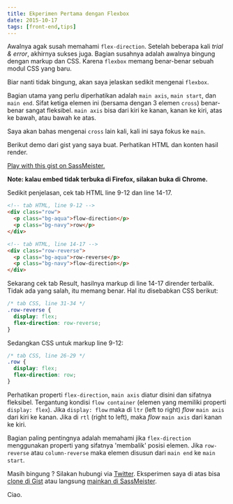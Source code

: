 ```yaml
---
title: Ekperimen Pertama dengan Flexbox
date: 2015-10-17
tags: [front-end,tips]
---
```


Awalnya agak susah memahami `flex-direction`. Setelah beberapa kali *trial & error*, akhirnya sukses juga. Bagian susahnya adalah awalnya bingung dengan markup dan CSS. Karena `flexbox` memang benar-benar sebuah modul CSS yang baru.

Biar nanti tidak bingung, akan saya jelaskan sedikit mengenai `flexbox`.

Bagian utama yang perlu diperhatikan adalah `main axis`, `main start`, dan `main end`. Sifat ketiga elemen ini (bersama dengan 3 elemen `cross`) benar-benar sangat fleksibel. `main axis` bisa dari kiri ke kanan, kanan ke kiri, atas ke bawah, atau bawah ke atas.

Saya akan bahas mengenai `cross` lain kali, kali ini saya fokus ke `main`.

Berikut demo dari gist yang saya buat. Perhatikan HTML dan konten hasil render.

<p class="sassmeister" data-gist-id="a88d1a8d9c8c8a562835" data-height="400" data-theme="tomorrow">
  <a href="https://sassmeister.com/gist/a88d1a8d9c8c8a562835">Play with this gist on SassMeister.</a>
</p>
<script src="https://cdn.sassmeister.com/js/embed.js" async></script>

**Note: kalau embed tidak terbuka di Firefox, silakan buka di Chrome.**

Sedikit penjelasan, cek tab HTML line 9-12 dan line 14-17.

```html
<!-- tab HTML, line 9-12 -->
<div class="row">
  <p class="bg-aqua">flow-direction</p>
  <p class="bg-navy">row</p>
</div>
```

```html
<!-- tab HTML, line 14-17 -->
<div class="row-reverse">
  <p class="bg-aqua">row-reverse</p>
  <p class="bg-navy">flow-direction</p>
</div>
```

Sekarang cek tab Result, hasilnya markup di line 14-17 dirender terbalik. Tidak ada yang salah, itu memang benar. Hal itu disebabkan CSS berikut:

```css
/* tab CSS, line 31-34 */
.row-reverse {
  display: flex;
  flex-direction: row-reverse;
}
```

Sedangkan CSS untuk markup line 9-12:

```css
/* tab CSS, line 26-29 */
.row {
  display: flex;
  flex-direction: row;
}
```

Perhatikan properti `flex-direction`, `main axis` diatur disini dan sifatnya fleksibel. Tergantung kondisi `flow container` (elemen yang memiliki properti `display: flex`). Jika `display: flow` maka di `ltr` (left to right) *flow* `main axis` dari kiri ke kanan. Jika di `rtl` (right to left), maka *flow* `main axis` dari kanan ke kiri.

Bagian paling pentingnya adalah memahami jika `flex-direction` menggunakan properti yang sifatnya 'membalik' posisi elemen. Jika `row-reverse` atau `column-reverse` maka elemen disusun dari `main end` ke `main start`.

Masih bingung ? Silakan hubungi via [Twitter](https://twitter.com/akhyarrh). Eksperimen saya di atas bisa [clone di Gist](https://gist.github.com/akhyarrh/a88d1a8d9c8c8a562835) atau langsung [mainkan di SassMeister](https://sassmeister.com/gist/a88d1a8d9c8c8a562835).

Ciao.
